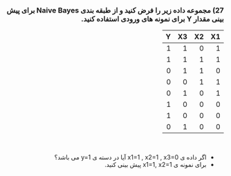 

<div dir="rtl">
  
  ### 27) مجموعه داده زیر را فرض کنید و از طبقه بندی Naive Bayes برای پیش بینی مقدار Y برای نمونه های ورودی استفاده کنید.
  
  <div>
  
  
|     X1    |     X2    |     X3    |     Y    |
|----------|-----------|-----------|-----------|
|     1    |     0     |     1     |     1     |
|     1    |     1     |     1     |     1     |
|     0    |     1     |     1     |     0     |
|     1    |     1     |     0     |     0     |
|     1    |     0     |     1     |     0     |
|     0    |     0     |     0     |     1     |
|     0    |     0     |     0     |     1     |
|     0    |     0     |     1    |     0     |
  
  
  <div dir="rtl">
  <br/>
      
  * اگر داده ی x1=1 , x2=1 , x3=0 آیا در دسته ی y=1 می باشد؟
  * برای نمونه ی x1=1, x2=1 پیش بینی کنید.
      
  <div>

